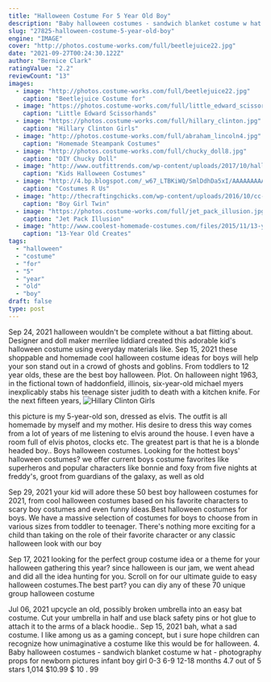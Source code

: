 ```yaml
---
title: "Halloween Costume For 5 Year Old Boy"
description: "Baby halloween costumes - sandwich blanket costume w hat - photography props for newborn pictures infant boy girl 0-3 6-9 12-18 months 4.7 out of 5 stars 1,014 $10.99 $ 10 . 99"
slug: "27825-halloween-costume-5-year-old-boy"
engine: "IMAGE"
cover: "http://photos.costume-works.com/full/beetlejuice22.jpg"
date: "2021-09-27T00:24:30.122Z"
author: "Bernice Clark"
ratingValue: "2.2"
reviewCount: "13"
images:
  - image: "http://photos.costume-works.com/full/beetlejuice22.jpg"
    caption: "Beetlejuice Costume for"
  - image: "https://photos.costume-works.com/full/little_edward_scissorhands2.jpg"
    caption: "Little Edward Scissorhands"
  - image: "https://photos.costume-works.com/full/hillary_clinton.jpg"
    caption: "Hillary Clinton Girls"
  - image: "http://photos.costume-works.com/full/abraham_lincoln4.jpg"
    caption: "Homemade Steampank Costumes"
  - image: "http://photos.costume-works.com/full/chucky_doll8.jpg"
    caption: "DIY Chucky Doll"
  - image: "http://www.outfittrends.com/wp-content/uploads/2017/10/halloween-costumes-for-10-year-olds.png"
    caption: "Kids Halloween Costumes"
  - image: "http://4.bp.blogspot.com/_w67_LTBKiWQ/SmlDdhDa5xI/AAAAAAAAAB8/OxD-Jb-3iY8/w1200-h630-p-k-no-nu/belle2n8+(1).JPG"
    caption: "Costumes R Us"
  - image: "http://thecraftingchicks.com/wp-content/uploads/2016/10/cc-cowboys-2.jpg"
    caption: "Boy Girl Twin"
  - image: "https://photos.costume-works.com/full/jet_pack_illusion.jpg"
    caption: "Jet Pack Illusion"
  - image: "http://www.coolest-homemade-costumes.com/files/2015/11/13-year-old-creates-bonnie-costume-on-her-own-149060.jpg"
    caption: "13-Year Old Creates"
tags:
  - "halloween"
  - "costume"
  - "for"
  - "5"
  - "year"
  - "old"
  - "boy"
draft: false
type: post
---
```


Sep 24, 2021 halloween wouldn't be complete without a bat flitting about. Designer and doll maker merrilee liddiard created this adorable kid's halloween costume using everyday materials like. Sep 15, 2021 these shoppable and homemade cool halloween costume ideas for boys will help your son stand out in a crowd of ghosts and goblins. From toddlers to 12 year olds, these are the best boy halloween. Plot. On halloween night 1963, in the fictional town of haddonfield, illinois, six-year-old michael myers inexplicably stabs his teenage sister judith to death with a kitchen knife. For the next fifteen years,
![Hillary Clinton Girls](https://photos.costume-works.com/full/hillary_clinton.jpg "Hillary Clinton Girls")

this picture is my 5-year-old son, dressed as elvis. The outfit is all homemade by myself and my mother. His desire to dress this way comes from a lot of years of me listening to elvis around the house. I even have a room full of elvis photos, clocks etc. The greatest part is that he is a blonde headed boy.. Boys halloween costumes. Looking for the hottest boys&#39; halloween costumes? we offer current boys costume favorites like superheros and popular characters like bonnie and foxy from five nights at freddy&#39;s, groot from guardians of the galaxy, as well as old
<!--inArticleAds-->

<!--galleryOne-->

Sep 29, 2021 your kid will adore these 50 best boy halloween costumes for 2021, from cool halloween costumes based on his favorite characters to scary boy costumes and even funny ideas.Best halloween costumes for boys. We have a massive selection of costumes for boys to choose from in various sizes from toddler to teenager. There's nothing more exciting for a child than taking on the role of their favorite character or any classic halloween look with our boy
<!--inArticleAds-->

<!--galleryTwo-->

Sep 17, 2021 looking for the perfect group costume idea or a theme for your halloween gathering this year? since halloween is our jam, we went ahead and did all the idea hunting for you. Scroll on for our ultimate guide to easy halloween costumes.The best part? you can diy any of these 70 unique group halloween costume
<!--galleryThree-->

Jul 06, 2021 upcycle an old, possibly broken umbrella into an easy bat costume. Cut your umbrella in half and use black safety pins or hot glue to attach it to the arms of a black hoodie.. Sep 15, 2021 bah, what a sad costume. I like among us as a gaming concept, but i sure hope children can recognize how unimaginative a costume like this would be for halloween. 4. Baby halloween costumes - sandwich blanket costume w hat - photography props for newborn pictures infant boy girl 0-3 6-9 12-18 months 4.7 out of 5 stars 1,014 $10.99 $ 10 . 99
